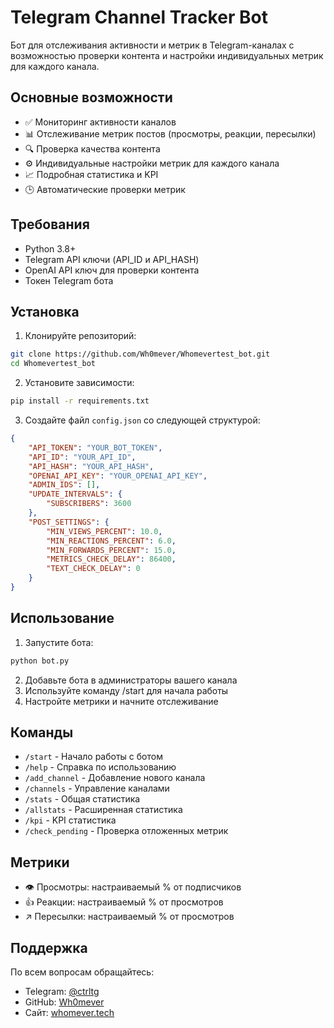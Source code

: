 # Telegram Channel Tracker Bot

Бот для отслеживания активности и метрик в Telegram-каналах с возможностью проверки контента и настройки индивидуальных метрик для каждого канала.

## Основные возможности

- ✅ Мониторинг активности каналов
- 📊 Отслеживание метрик постов (просмотры, реакции, пересылки)
- 🔍 Проверка качества контента
- ⚙️ Индивидуальные настройки метрик для каждого канала
- 📈 Подробная статистика и KPI
- 🕒 Автоматические проверки метрик

## Требования

- Python 3.8+
- Telegram API ключи (API_ID и API_HASH)
- OpenAI API ключ для проверки контента
- Токен Telegram бота

## Установка

1. Клонируйте репозиторий:
```bash
git clone https://github.com/Wh0mever/Whomevertest_bot.git
cd Whomevertest_bot
```

2. Установите зависимости:
```bash
pip install -r requirements.txt
```

3. Создайте файл `config.json` со следующей структурой:
```json
{
    "API_TOKEN": "YOUR_BOT_TOKEN",
    "API_ID": "YOUR_API_ID",
    "API_HASH": "YOUR_API_HASH",
    "OPENAI_API_KEY": "YOUR_OPENAI_API_KEY",
    "ADMIN_IDS": [],
    "UPDATE_INTERVALS": {
        "SUBSCRIBERS": 3600
    },
    "POST_SETTINGS": {
        "MIN_VIEWS_PERCENT": 10.0,
        "MIN_REACTIONS_PERCENT": 6.0,
        "MIN_FORWARDS_PERCENT": 15.0,
        "METRICS_CHECK_DELAY": 86400,
        "TEXT_CHECK_DELAY": 0
    }
}
```

## Использование

1. Запустите бота:
```bash
python bot.py
```

2. Добавьте бота в администраторы вашего канала
3. Используйте команду /start для начала работы
4. Настройте метрики и начните отслеживание

## Команды

- `/start` - Начало работы с ботом
- `/help` - Справка по использованию
- `/add_channel` - Добавление нового канала
- `/channels` - Управление каналами
- `/stats` - Общая статистика
- `/allstats` - Расширенная статистика
- `/kpi` - KPI статистика
- `/check_pending` - Проверка отложенных метрик

## Метрики

- 👁 Просмотры: настраиваемый % от подписчиков
- 👍 Реакции: настраиваемый % от просмотров
- ↗️ Пересылки: настраиваемый % от просмотров

## Поддержка

По всем вопросам обращайтесь:
- Telegram: [@ctrltg](https://t.me/ctrltg)
- GitHub: [Wh0mever](https://github.com/Wh0mever)
- Сайт: [whomever.tech](https://whomever.tech) 
